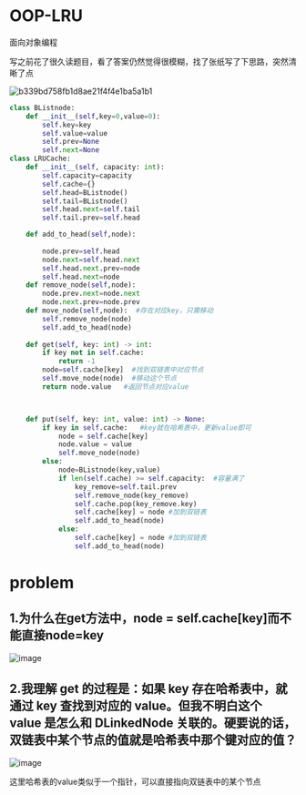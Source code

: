 # OOP-LRU
面向对象编程  

写之前花了很久读题目，看了答案仍然觉得很模糊，找了张纸写了下思路，突然清晰了点  

![b339bd758fb1d8ae21f4f4e1ba5a1b1](https://github.com/user-attachments/assets/45a1e89b-d2e6-449a-a6bc-2589b87ae100)

```python
class BListnode:
    def __init__(self,key=0,value=0):
        self.key=key
        self.value=value
        self.prev=None
        self.next=None
class LRUCache:
    def __init__(self, capacity: int):
        self.capacity=capacity
        self.cache={}
        self.head=BListnode()
        self.tail=BListnode()
        self.head.next=self.tail
        self.tail.prev=self.head

    def add_to_head(self,node):  
        
        node.prev=self.head
        node.next=self.head.next
        self.head.next.prev=node
        self.head.next=node
    def remove_node(self,node):
        node.prev.next=node.next
        node.next.prev=node.prev
    def move_node(self,node):  #存在对应key，只需移动
        self.remove_node(node)
        self.add_to_head(node)
        
    def get(self, key: int) -> int:
        if key not in self.cache:
            return -1
        node=self.cache[key]  #找到双链表中对应节点
        self.move_node(node)  #移动这个节点
        return node.value   #返回节点对应value



    def put(self, key: int, value: int) -> None:
        if key in self.cache:   #key就在哈希表中，更新value即可
            node = self.cache[key]
            node.value = value
            self.move_node(node)
        else:
            node=BListnode(key,value)
            if len(self.cache) >= self.capacity:  #容量满了
                key_remove=self.tail.prev
                self.remove_node(key_remove)
                self.cache.pop(key_remove.key)
                self.cache[key] = node #加到双链表
                self.add_to_head(node)
            else:
                self.cache[key] = node #加到双链表
                self.add_to_head(node)


```
# problem
## 1.为什么在get方法中，node = self.cache[key]而不能直接node=key  

![image](https://github.com/user-attachments/assets/dd8144b8-e28e-4c7d-b32f-58c7bf5a69e7)  

## 2.我理解 get 的过程是：如果 key 存在哈希表中，就通过 key 查找到对应的 value。但我不明白这个 value 是怎么和 DLinkedNode 关联的。硬要说的话，双链表中某个节点的值就是哈希表中那个键对应的值？  

![image](https://github.com/user-attachments/assets/e5a186d6-970a-49b2-915c-a87b1fbd1fa0)  

这里哈希表的value类似于一个指针，可以直接指向双链表中的某个节点
